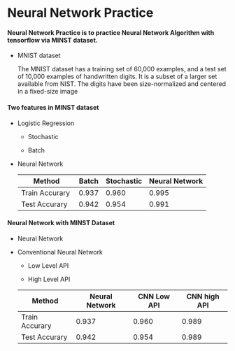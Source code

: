 # Neural Network Practice

#### Neural Network Practice is to practice Neural Network Algorithm with tensorflow via MINST dataset.

  * MNIST dataset
  
    The MNIST dataset has a training set of 60,000 examples, and a test set of 10,000 examples of handwritten digits. It is a subset of a larger set available from NIST. The digits have been size-normalized and centered in a fixed-size image
    
#### Two features in MINST dataset

   * Logistic Regression
   
      * Stochastic
      
      * Batch
   
   * Neural Network
   
      | Method | Batch | Stochastic | Neural Network|
      |---------|-------|------------|---------------|
      | Train Accurary  | 0.937 | 0.960      |    0.995         |
      | Test Accurary   | 0.942 | 0.954      |    0.991         |
      
      

#### Neural Network with MINST Dataset

   * Neural Network 

   * Conventional Neural Network
     
      * Low Level API
   
      * High Level API
      
      | Method | Neural Network | CNN Low API | CNN high API|
      |---------|-------|------------|---------------|
      | Train Accurary  | 0.937 | 0.960      |    0.989         |
      | Test Accurary   | 0.942 | 0.954      |    0.989         |

